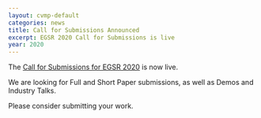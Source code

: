 ```yaml
---
layout: cvmp-default
categories: news
title: Call for Submissions Announced
excerpt: EGSR 2020 Call for Submissions is live
year: 2020
---
```


The [Call for Submissions for EGSR 2020]({{site.baseurl}}/2020/call-for-submissions/) is now live.

We are looking for Full and Short Paper submissions, as well as Demos and Industry Talks.

Please consider submitting your work.
